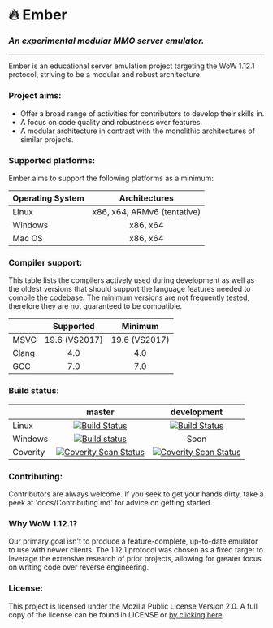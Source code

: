 ﻿
# 🔥 **Ember**
### *An experimental modular MMO server emulator.*
---
Ember is an educational server emulation project targeting the WoW 1.12.1 protocol, striving to be a modular and robust architecture.

### Project aims:
- Offer a broad range of activities for contributors to develop their skills in.
- A focus on code quality and robustness over features.
- A modular architecture in contrast with the monolithic architectures of similar projects.

### Supported platforms:
Ember aims to support the following platforms as a minimum:

| Operating System  | Architectures  |
| :------------ |:---------------:|
| Linux      | x86, x64, ARMv6 (tentative) |
| Windows       | x86, x64        |
| Mac OS | x86, x64        |

### Compiler support:
This table lists the compilers actively used during development as well as the oldest versions that should support the language features needed to compile the codebase. The minimum versions are not frequently tested, therefore they are not guaranteed to be compatible.

|       |  Supported  |   Minimum   |
|-------|:-----------:|:-----------:|
| MSVC  | 19.6 (VS2017) | 19.6 (VS2017) |
| Clang |     4.0     |     4.0     |
| GCC   |     7.0     |     7.0     |

### Build status:

|  | master  | development |
| :------------ |:---------------:|:---------------:|
| Linux | [![Build Status](https://travis-ci.org/EmberEmu/Ember.svg?branch=master)](https://travis-ci.org/EmberEmu/Ember) | [![Build Status](https://travis-ci.org/EmberEmu/Ember.svg?branch=development)](https://travis-ci.org/EmberEmu/Ember) |
| Windows | [![Build status](https://ci.appveyor.com/api/projects/status/wtctwhykqeelwk4g/branch/master?svg=true)](https://ci.appveyor.com/project/Chaosvex/ember/branch/master) | Soon |
| Coverity | [![Coverity Scan Status](https://scan.coverity.com/projects/5653/badge.svg)](https://scan.coverity.com/projects/5653) | [![Coverity Scan Status](https://scan.coverity.com/projects/5653/badge.svg)](https://scan.coverity.com/projects/5653) |


### Contributing:
Contributors are always welcome. If you seek to get your hands dirty, take a peek at 'docs/Contributing.md' for advice on getting started.

### Why WoW 1.12.1?
Our primary goal isn't to produce a feature-complete, up-to-date emulator to use with newer clients. The 1.12.1 protocol was chosen as a fixed target to leverage the extensive research of prior projects, allowing for greater focus on writing code over reverse engineering.

### License:
This project is licensed under the Mozilla Public License Version 2.0. A full copy of the license can be found in LICENSE or [by clicking here](http://mozilla.org/MPL/2.0/).